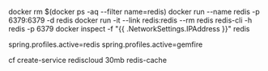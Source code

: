 docker rm $(docker ps -aq --filter name=redis)
docker run --name redis -p 6379:6379 -d redis
docker run -it --link redis:redis --rm redis redis-cli -h redis -p 6379
docker inspect -f "{{ .NetworkSettings.IPAddress }}" redis

spring.profiles.active=redis
spring.profiles.active=gemfire

cf create-service rediscloud 30mb redis-cache
